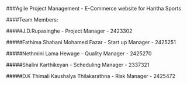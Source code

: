 ###Agile Project Management - E-Commerce website for Haritha Sports

####Team Members:

#####J.D.Rupasinghe - Project Manager - 2423302

#####Fathima Shahani Mohamed Fazar  - Start up Manager - 2425251

#####Nethmini Lama Hewage - Quality Manager - 2425270

#####Shalini Karthikeyan - Scheduling Manager - 2337321

#####D.K Thimali Kaushalya Thilakarathna - Risk Manager - 2425472


